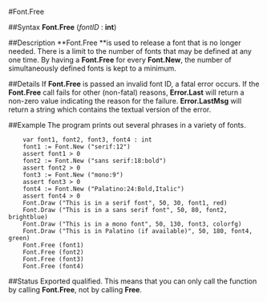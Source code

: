 
#Font.Free

##Syntax
**Font.Free** (*fontID* : **int**)

##Description
**Font.Free **is used to release a font that is no longer needed. There is a limit to the number of fonts that may be defined at any one time. By having a **Font.Free** for every **Font.New**, the number of simultaneously defined fonts is kept to a minimum.

##Details
If **Font.Free** is passed an invalid font ID, a fatal error occurs. If the **Font.Free** call fails for other (non-fatal) reasons, **Error.Last** will return a non-zero value indicating the reason for the failure. **Error.LastMsg** will return a string which contains the textual version of the error.

##Example
The program prints out several phrases in a variety of fonts.

        var font1, font2, font3, font4 : int
        font1 := Font.New ("serif:12")
        assert font1 > 0
        font2 := Font.New ("sans serif:18:bold")
        assert font2 > 0
        font3 := Font.New ("mono:9")
        assert font3 > 0
        font4 := Font.New ("Palatino:24:Bold,Italic")
        assert font4 > 0
        Font.Draw ("This is in a serif font", 50, 30, font1, red)
        Font.Draw ("This is in a sans serif font", 50, 80, font2, brightblue)
        Font.Draw ("This is in a mono font", 50, 130, font3, colorfg)
        Font.Draw ("This is in Palatino (if available)", 50, 180, font4, green)
        Font.Free (font1)
        Font.Free (font2)
        Font.Free (font3)
        Font.Free (font4)
##Status
Exported qualified.
This means that you can only call the function by calling **Font.Free**, not by calling **Free**.
